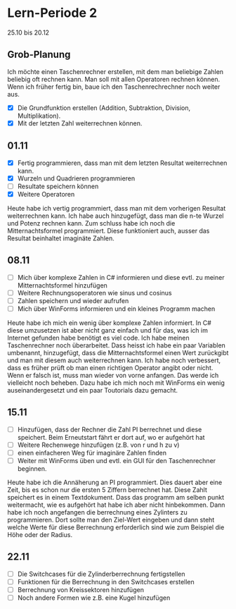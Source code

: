 # Lern-Periode 2

25.10 bis 20.12

## Grob-Planung

Ich möchte einen Taschenrechner erstellen, mit dem man beliebige Zahlen beliebig oft rechnen kann. Man soll mit allen Operatoren rechnen können. Wenn ich früher fertig bin, baue ich den Taschenrechrechner noch weiter aus.

- [x] Die Grundfunktion erstellen (Addition, Subtraktion, Division, Multiplikation).
- [x] Mit der letzten Zahl weiterrechnen können.

## 01.11

- [x] Fertig programmieren, dass man mit dem letzten Resultat weiterrechnen kann.
- [x] Wurzeln und Quadrieren programmieren
- [ ] Resultate speichern können
- [x] Weitere Operatoren

Heute habe ich vertig programmiert, dass man mit dem vorherigen Resultat weiterrechnen kann. Ich habe auch hinzugefügt, dass man die n-te Wurzel und Potenz rechnen kann. Zum schluss habe ich noch die Mitternachtsformel programmiert. Diese funktioniert auch, ausser das Resultat beinhaltet imaginäte Zahlen.

## 08.11

- [ ] Mich über komplexe Zahlen in C# informieren und diese evtl. zu meiner Mitternachtsformel hinzufügen
- [ ] Weitere Rechnungsoperatoren wie sinus und cosinus
- [ ] Zahlen speichern und wieder aufrufen
- [ ] Mich über WinForms informieren und ein kleines Programm machen

Heute habe ich mich ein wenig über komplexe Zahlen informiert. In C# diese umzusetzen ist aber nicht ganz einfach und für das, was ich im Internet gefunden habe benötigt es viel code. Ich habe meinen Taschenrechner noch überarbeitet. Dass heisst ich habe ein paar Variablen umbenannt, hinzugefügt, dass die Mitternachtsformel einen Wert zurückgibt und man mit diesem auch weiterrechnen kann. Ich habe noch verbessert, dass es früher prüft ob man einen richtigen Operator angibt oder nicht. Wenn er falsch ist, muss man wieder von vorne anfangen. Das werde ich vielleicht noch beheben. Dazu habe ich mich noch mit WinForms ein wenig auseinandergesetzt und ein paar Toutorials dazu gemacht.

## 15.11

- [ ] Hinzufügen, dass der Rechner die Zahl PI berrechnet und diese speichert. Beim Erneutstart fährt er dort auf, wo er aufgehört hat
- [ ] Weitere Rechenwege hinzufügen (z.B. von r und h zu v)
- [ ] einen einfacheren Weg für imaginäre Zahlen finden
- [ ] Weiter mit WinForms üben und evtl. ein GUI für den Taschenrechner beginnen.

Heute habe ich die Annäherung an PI programmiert. Dies dauert aber eine Zeit, bis es schon nur die ersten 5 Ziffern berrechnet hat. Diese Zahlt speichert es in einem Textdokument. Dass das programm am selben punkt weitermacht, wie es aufgehört hat habe ich aber nicht hinbekommen. Dann habe ich noch angefangen die berrechnung eines Zylinters zu programmieren. Dort sollte man den Ziel-Wert eingeben und dann steht welche Werte für diese Berrechnung erforderlich sind wie zum Beispiel die Höhe oder der Radius.

## 22.11

- [ ] Die Switchcases für die Zylinderberrechnung fertigstellen
- [ ] Funktionen für die Berrechnung in den Switchcases erstellen
- [ ] Berrechnung von Kreissektoren hinzufügen
- [ ] Noch andere Formen wie z.B. eine Kugel hinzufügen
